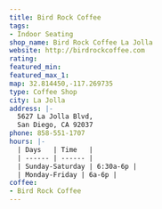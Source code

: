 ```yaml
---
title: Bird Rock Coffee
tags:
- Indoor Seating
shop_name: Bird Rock Coffee La Jolla
website: http://birdrockcoffee.com
rating: 
featured_min: 
featured_max_1: 
map: 32.814450,-117.269735
type: Coffee Shop
city: La Jolla
address: |-
  5627 La Jolla Blvd,
  San Diego, CA 92037
phone: 858-551-1707
hours: |-
  | Days   | Time   |
  | ------ | ------ |
  | Sunday-Saturday | 6:30a-6p |
  | Monday-Friday | 6a-6p |
coffee:
- Bird Rock Coffee
---
```


